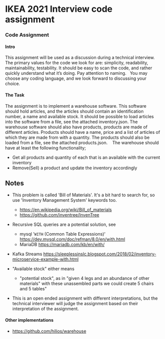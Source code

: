 # IKEA 2021 Interview code assignment

### Code Assignment

#### Intro
This assignment will be used as a discussion during a technical interview.
The primary values for the code we look for are: simplicity, readability, maintainability, testability. It should be easy to scan the code, and rather quickly understand what it’s doing. Pay attention to naming.
 
You may choose any coding language, and we look forward to discussing your choice.

#### The Task
The assignment is to implement a warehouse software. This software should hold articles, and the articles should contain an identification number, a name and available stock. It should be possible to load articles into the software from a file, see the attached inventory.json.
The warehouse software should also have products, products are made of different articles. Products should have a name, price and a list of articles of which they are made from with a quantity. The products should also be loaded from a file, see the attached products.json. 
 
The warehouse should have at least the following functionality;
* Get all products and quantity of each that is an available with the current inventory
* Remove(Sell) a product and update the inventory accordingly


## Notes

* This problem is called 'Bill of Materials'. It's a bit hard to search for, so use 'Inventory Management System' keywords too.
  * https://en.wikipedia.org/wiki/Bill_of_materials
  * https://github.com/inventree/InvenTree

* Recursive SQL queries are a potential solution, see 
  * mysql '`WITH` (Common Table Expressions)' https://dev.mysql.com/doc/refman/8.0/en/with.html 
  * MariaDB https://mariadb.com/kb/en/with/

* Kafka Streams https://sleeplessinslc.blogspot.com/2018/02/inventory-microservice-example-with.html
* "Available stock" either means 
  * "potential stock", as in "given 4 legs and an abundance of other materials" with these unassembled parts we could create 5 chairs and 5 tables"
* This is an open ended assignment with different interpretations, but the technical interviewer will judge the assignment based on their interpretation of the assignment.



#### Other implementations

* https://github.com/hilios/warehouse

